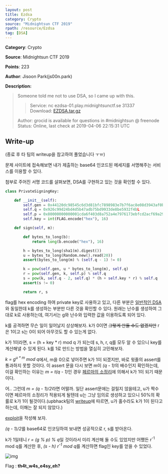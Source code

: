 ```yaml
---
layout: post
title: Ezdsa
category: Crypto
source: "Midnightsun CTF 2019"
rpath: /resource/Ezdsa
tag: [DSA]
---
```


**Category**: Crypto

**Source**: Midnightsun CTF 2019

**Points**: 223

**Author**: Jisoon Park(js00n.park)

**Description:** 

> Someone told me not to use DSA, so I came up with this.
> 
> > Service: nc ezdsa-01.play.midnightsunctf.se 31337  
> > Download: [EZDSA.tar.gz]({{site.github.master}}{{page.rpath}}/EZDSA.tar.gz)
>
> Author: grocid is available for questions in #midnightsun @ freenode   
> Status: Online, last check at 2019-04-06 22:15:31 UTC

## Write-up

(종료 후 타 팀의 writeup을 참고하여 풀었습니다 ㅜㅠ)

문제 사이트에 접속해보면 내가 제출하는 base64 인코드된 메세지를 서명해주는 서비스를 이용할 수 있다.

첨부로 주어진 서명 코드를 살펴보면, DSA를 구현하고 있는 것을 확인할 수 있다.

```python
class PrivateSigningKey:

    def __init__(self):
        self.gen = 0x44120dc98545c6d3d81bfc7898983e7b7f6ac8e08d3943af0be7f5d52264abb3775a905e003151ed0631376165b65c8ef72d0b6880da7e4b5e7b833377bb50fde65846426a5bfdc182673b6b2504ebfe0d6bca36338b3a3be334689c1afb17869baeb2b0380351b61555df31f0cda3445bba4023be72a494588d640a9da7bd16L
        self.q = 0x926c99d24bd4d5b47adb75bd9933de8be5932f4bL
        self.p = 0x80000000000001cda6f403d8a752a4e7976173ebfcd2acf69a29f4bada1ca3178b56131c2c1f00cf7875a2e7c497b10fea66b26436e40b7b73952081319e26603810a558f871d6d256fddbec5933b77fa7d1d0d75267dcae1f24ea7cc57b3a30f8ea09310772440f016c13e08b56b1196a687d6a5e5de864068f3fd936a361c5L
        self.key = int(FLAG.encode("hex"), 16)

    def sign(self, m):

        def bytes_to_long(b):
            return long(b.encode("hex"), 16)

        h = bytes_to_long(sha1(m).digest())
        u = bytes_to_long(Random.new().read(20))
        assert(bytes_to_long(m) % (self.q - 1) != 0)

        k = pow(self.gen, u * bytes_to_long(m), self.q)
        r = pow(self.gen, k, self.p) % self.q
        s = pow(k, self.q - 2, self.q) * (h + self.key * r) % self.q
        assert(s != 0)

        return r, s
```

flag를 hex encoding 하여 private key로 사용하고 있고, 다른 부분은 [일반적인 DSA](https://en.wikipedia.org/wiki/Digital_Signature_Algorithm)와 동일한데 k를 생성하는 부분만 다른 것을 확인할 수 있다. 원래는 난수를 생성하여 그대로 k로 사용하는데, 여기서는 g와 난수와 입력한 값을 이용하도록 되어 있다.

k를 공격하면 무슨 일이 일어날지 상상해보자. k가 0이면 ~~그렇게 만들 수도 없겠지만~~ r은 1이고 s는 0이 되어 아무것도 할 수 있는게 없다.

k가 1이라면, s = (h + key * r) mod q 가 되는데 s, h, r, q를 모두 알 수 있으니 key를 계산해낼 수 있게 된다. k를 1로 만드는 방법을 열심히 고민해보자.

<em>k = g<sup>u * m</sup> mod q</em>에서, m을 0으로 넣어주면 k가 1이 되겠지만, 바로 윗줄의 assert를 통과하지 못할 것이다. 이 assert 문을 다시 보면 m이 <em>(q - 1)</em>의 배수인지 확인하는데, 이걸 확인하는 이유는 <em>m = t(q - 1)</em>인 경우 [페르마의 소정리](https://en.wikipedia.org/wiki/Fermat%27s_little_theorem)에 의해서 k가 1이 되기 때문이다.

어.. 그런데 <em>m = (q - 1)/2</em>라면 어떨까. 일단 assert문에는 걸릴지 않을테고, u가 짝수이면 페르마의 소정리가 적용되게 될텐데 u는 그냥 임의로 생성하고 있으니 50%의 확률로 k가 1이 될것이다.(upbhack팀의 [writeup](https://upbhack.de/posts/2019/04/writeup-ezdsa-from-midnightsun-ctf-2019-quals/)에 따르면, u가 홀수라도 k가 1이 된다고 하는데, 이해는 잘 되지 않았다.)

[exploit]({{site.github.master}}{{page.rpath}}/ex.py)을 작성해 보자.

<em>(q - 1)/2</em>를 base64로 인코딩하여 보내면 성공적으로 r, s를 받아온다.

k가 1일테니 <em>r = (g % p) % q</em>일 것이라서 미리 계산해 둘 수도 있었지만 어쨌든 r<sup>-1</sup> mod q를 계산한 후, <em>(s - h) r<sup>-1</sup> mod q</em>를 계산하면 flag인 key를 얻을 수 있었다.

![img]({{page.rpath|prepend:site.baseurl}}/flag.png)

Flag : **th4t_w4s_e4sy_eh?**

